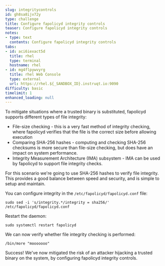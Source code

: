```yaml
---
slug: integritycontrols
id: gh8sa8ijv72y
type: challenge
title: Configure fapolicyd integrity controls
teaser: Configure fapolicyd integrity controls
notes:
- type: text
  contents: Configure fapolicyd integrity controls
tabs:
- id: aci6iexact5d
  title: rhel
  type: terminal
  hostname: rhel
- id: mg4flpywvyrg
  title: rhel Web Console
  type: external
  url: https://rhel.${_SANDBOX_ID}.instruqt.io:9090
difficulty: basic
timelimit: 1
enhanced_loading: null
---
```

To mitigate situations where a trusted binary is substituted, fapolicyd supports different types of file integrity:

* File-size checking - this is a very fast method of integrity checking, where fapolicyd verifies that the file is the correct size before allowing execution
* Comparing SHA-256 hashes - computing and checking SHA-256 checksums is more secure than file-size checking, but does have an impact on system performance.
* Integrity Measurement Architecture (IMA) subsystem - IMA can be used by fapolicyd to support file integrity checks.

For this scenario we're going to use SHA-256 hashes to verify file integrity. This provides a good balance between speed and security, and is simple to setup and maintain.

You can configure integrity in the `/etc/fapolicyd/fapolicyd.conf` file:

```bash,run
sudo sed -i 's/integrity.*/integrity = sha256/' /etc/fapolicyd/fapolicyd.conf
```

Restart the daemon:

```bash,run
sudo systemctl restart fapolicyd
```

We can now verify whether file integrity checking is performed:

```bash,run
/bin/more "mooooooo"
```

Success! We've now mitigated the risk of an attacker hijacking a trusted binary on the system, by configuring fapolicyd integrity controls.
